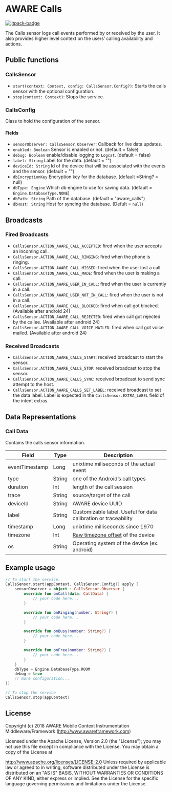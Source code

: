 # AWARE Calls

[![jitpack-badge](https://jitpack.io/v/awareframework/com.aware.android.sensor.calls.svg)](https://jitpack.io/#awareframework/com.aware.android.sensor.calls)

The Calls sensor logs call events performed by or received by the user. It also provides higher level context on the users’ calling availability and actions.

<!-- This sensor does not record personal information, such as phone numbers or contact information. Instead, an unique ID is assigned that is irreversible (SHA-1 encryption) but it is always the same for the same source.  -->

## Public functions

### CallsSensor

+ `start(context: Context, config: CallsSensor.Config?)`: Starts the calls sensor with the optional configuration.
+ `stop(context: Context)`: Stops the service.

### CallsConfig

Class to hold the configuration of the sensor.

#### Fields

+ `sensorObserver: CallsSensor.Observer`: Callback for live data updates.
+ `enabled: Boolean` Sensor is enabled or not. (default = false)
+ `debug: Boolean` enable/disable logging to `Logcat`. (default = false)
+ `label: String` Label for the data. (default = "")
+ `deviceId: String` Id of the device that will be associated with the events and the sensor. (default = "")
+ `dbEncryptionKey` Encryption key for the database. (default =String? = null)
+ `dbType: Engine` Which db engine to use for saving data. (default = `Engine.DatabaseType.NONE`)
+ `dbPath: String` Path of the database. (default = "aware_calls")
+ `dbHost: String` Host for syncing the database. (Defult = `null`)

## Broadcasts

### Fired Broadcasts

+ `CallsSensor.ACTION_AWARE_CALL_ACCEPTED`: fired when the user accepts an incoming call.
+ `CallsSensor.ACTION_AWARE_CALL_RINGING`: fired when the phone is ringing.
+ `CallsSensor.ACTION_AWARE_CALL_MISSED`: fired when the user lost a call.
+ `CallsSensor.ACTION_AWARE_CALL_MADE`: fired when the user is making a call.
+ `CallsSensor.ACTION_AWARE_USER_IN_CALL`: fired when the user is currently in a call.
+ `CallsSensor.ACTION_AWARE_USER_NOT_IN_CALL`: fired when the user is not in a call.
+ `CallsSensor.ACTION_AWARE_CALL_BLOCKED`: fired when call got blocked. (Available after android 24)
+ `CallsSensor.ACTION_AWARE_CALL_REJECTED`: fired when call got rejected by the callee. (Available after android 24)
+ `CallsSensor.ACTION_AWARE_CALL_VOICE_MAILED`: fired when call got voice mailed. (Available after android 24)

### Received Broadcasts

+ `CallsSensor.ACTION_AWARE_CALLS_START`: received broadcast to start the sensor.
+ `CallsSensor.ACTION_AWARE_CALLS_STOP`: received broadcast to stop the sensor.
+ `CallsSensor.ACTION_AWARE_CALLS_SYNC`: received broadcast to send sync attempt to the host.
+ `CallsSensor.ACTION_AWARE_CALLS_SET_LABEL`: received broadcast to set the data label. Label is expected in the `CallsSensor.EXTRA_LABEL` field of the intent extras.

## Data Representations

### Call Data

Contains the calls sensor information.

| Field          | Type   | Description                                                     |
| -------------- | ------ | --------------------------------------------------------------- |
| eventTimestamp | Long   | unixtime miliseconds of the actual event                        |
| type           | String | one of the [Android’s call types][2]                           |
| duration       | Int    | length of the call session                                      |
| trace          | String | source/target of the call                                       |
| deviceId       | String | AWARE device UUID                                               |
| label          | String | Customizable label. Useful for data calibration or traceability |
| timestamp      | Long   | unixtime milliseconds since 1970                                |
| timezone       | Int    | [Raw timezone offset][1] of the device                          |
| os             | String | Operating system of the device (ex. android)                    |

## Example usage

```kotlin
// To start the service.
CallsSensor.start(appContext, CallsSensor.Config().apply {
    sensorObserver = object : CallsSensor.Observer {
        override fun onCall(data: CallData) {
            // your code here...
        }

        override fun onRinging(number: String?) {
            // your code here...
        }

        override fun onBusy(number: String?) {
            // your code here...
        }

        override fun onFree(number: String?) {
            // your code here...
        }
    }
    dbType = Engine.DatabaseType.ROOM
    debug = true
    // more configuration...
})

// To stop the service
CallsSensor.stop(appContext)
```

## License

Copyright (c) 2018 AWARE Mobile Context Instrumentation Middleware/Framework (http://www.awareframework.com)

Licensed under the Apache License, Version 2.0 (the "License"); you may not use this file except in compliance with the License. You may obtain a copy of the License at

http://www.apache.org/licenses/LICENSE-2.0
Unless required by applicable law or agreed to in writing, software distributed under the License is distributed on an "AS IS" BASIS, WITHOUT WARRANTIES OR CONDITIONS OF ANY KIND, either express or implied. See the License for the specific language governing permissions and limitations under the License.

[1]: https://developer.android.com/reference/java/util/TimeZone#getRawOffset()
[2]: http://developer.android.com/reference/android/provider/CallLog.Calls.html#TYPE
